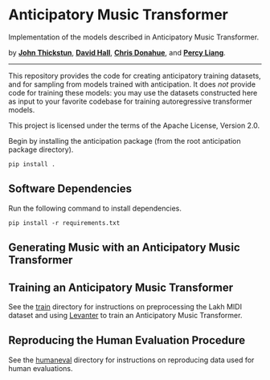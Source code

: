 # Anticipatory Music Transformer

Implementation of the models described in Anticipatory Music Transformer.

by [__John Thickstun__](https://johnthickstun.com/), [__David Hall__](http://dlwh.org/), [__Chris Donahue__](https://chrisdonahue.com/), and [__Percy Liang__](https://cs.stanford.edu/~pliang/).

-------------------------------------------------------------------------------------

This repository provides the code for creating anticipatory training datasets, and for sampling from models trained with anticipation. It does _not_ provide code for training these models: you may use the datasets constructed here as input to your favorite codebase for training autoregressive transformer models.

This project is licensed under the terms of the Apache License, Version 2.0.

Begin by installing the anticipation package (from the root anticipation package directory).

```
pip install .
```

## Software Dependencies

Run the following command to install dependencies.

```
pip install -r requirements.txt
```

## Generating Music with an Anticipatory Music Transformer


## Training an Anticipatory Music Transformer

See the [train](train) directory for instructions on preprocessing the Lakh MIDI dataset and using [Levanter](https://github.com/stanford-crfm/levanter) to train an Anticipatory Music Transformer.

## Reproducing the Human Evaluation Procedure

See the [humaneval](humaneval) directory for instructions on reproducing data used for human evaluations.

